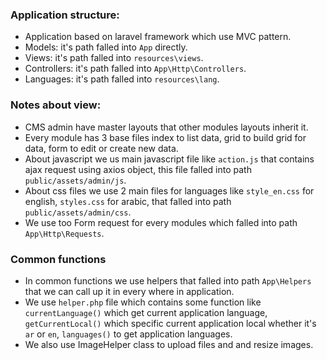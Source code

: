 ### Application structure:
* Application based on laravel framework which use MVC pattern.
* Models: it's path falled into `App` directly.
* Views: it's path falled into `resources\views`.
* Controllers: it's path falled into `App\Http\Controllers`.
* Languages: it's path falled into  `resources\lang`.
  
### Notes about view: 

* CMS admin have master layouts that other modules layouts inherit it.
* Every module has 3 base files index to list data, 
grid to build grid for data, form to edit or create new data.
* About javascript we us main javascript file like `action.js` that contains ajax request using axios object,
this file falled into path `public/assets/admin/js`.
* About css files we use 2 main files for languages like `style_en.css` for english, `styles.css` for arabic,
that falled into path `public/assets/admin/css`.
* We use too Form request for every modules which falled into path `App\Http\Requests`.

### Common functions
* In common functions we use helpers that falled into path `App\Helpers` that we can call up it in every where in application.
* We use `helper.php` file which contains some function like `currentLanguage()` which get current application
language, `getCurrentLocal()` which specific current application local whether it's `ar` or `en`, `languages()` to get application
languages.
* We also use ImageHelper class to upload files and and resize images.
